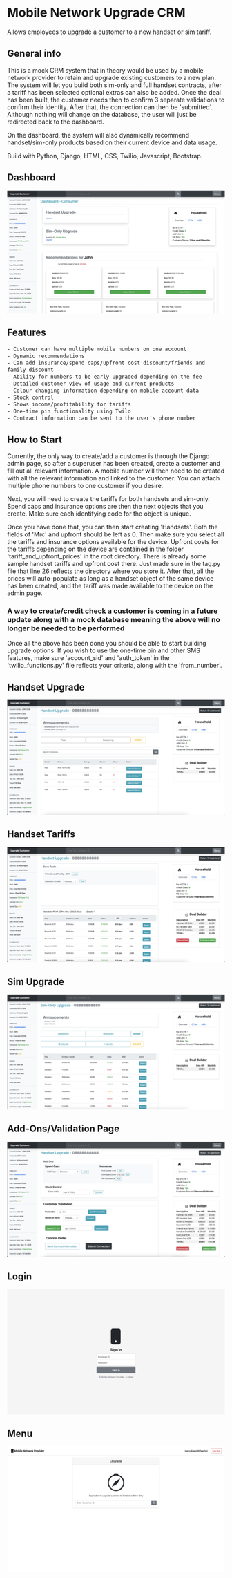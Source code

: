 # Mobile Network Upgrade CRM
Allows employees to upgrade a customer to a new handset or sim tariff. 

## General info
This is a mock CRM system that in theory would be used by a mobile network provider to retain and upgrade existing customers to a new plan. The system will let you build both sim-only and full handset contracts, after a tariff has been selected optional extras can also be added. Once the deal has been built, the customer needs then to confirm 3 separate validations to confirm their identity. After that, the connection can then be 'submitted'. Although nothing will change on the database, the user will just be redirected back to the dashboard. 

On the dashboard, the system will also dynamically recommend handset/sim-only products based on their current device and data usage. 

Build with Python, Django, HTML, CSS, Twilio, Javascript, Bootstrap.

## Dashboard
![](/sampleimages/Dashboard.jpeg?raw=true "Dashboard")

## Features
	- Customer can have multiple mobile numbers on one account
    - Dynamic recommendations 
	- Can add insurance/spend caps/upfront cost discount/friends and family discount
	- Ability for numbers to be early upgraded depending on the fee 
	- Detailed customer view of usage and current products
	- Colour changing information depending on mobile account data 
	- Stock control
	- Shows income/profitability for tariffs 
	- One-time pin functionality using Twilo
	- Contract information can be sent to the user's phone number 

## How to Start

Currently, the only way to create/add a customer is through the Django admin page, so after a superuser has been created, create a customer and fill out all relevant information. A mobile number will then need to be created with all the relevant information and linked to the customer. You can attach multiple phone numbers to one customer if you desire. 

Next, you will need to create the tariffs for both handsets and sim-only. Spend caps and insurance options are then the next objects that you create. Make sure each identifying code for the object is unique.

Once you have done that, you can then start creating 'Handsets'. Both the fields of 'Mrc' and upfront should be left as 0. Then make sure you select all the tariffs and insurance options available for the device. Upfront costs for the tariffs depending on the device are contained in the folder 'tariff_and_upfront_prices' in the root directory. There is already some sample handset tariffs and upfront cost there. Just made sure in the tag.py file that line 26 reflects the directory where you store it. After that, all the prices will auto-populate as long as a handset object of the same device has been created, and the tariff was made available to the device on the admin page. 

### A way to create/credit check a customer is coming in a future update along with a mock database meaning the above will no longer be needed to be performed

Once all the above has been done you should be able to start building upgrade options. If you wish to use the one-time pin and other SMS features, make sure 'account_sid' and 'auth_token' in the 'twilio_functions.py' file reflects your criteria, along with the 'from_number'.

## Handset Upgrade
![](/sampleimages/HandsetUpgrade.jpeg?raw=true "Handset Upgrade")

## Handset Tariffs
![](/sampleimages/HandsetTariffs.jpeg?raw=true "Handset Tariffs")

## Sim Upgrade
![](/sampleimages/SimUpgrade.jpeg?raw=true "Sim Upgrade")

## Add-Ons/Validation Page
![](/sampleimages/Add-OnsandValidation.jpeg?raw=true "Add-Ons/Validation")

## Login
![](/sampleimages/Login.jpeg?raw=true "Login")

## Menu 
![](/sampleimages/Menu.jpeg?raw=true "Menu")
